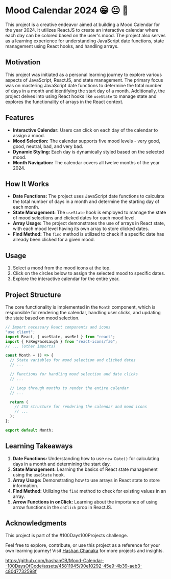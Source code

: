 # Mood Calendar 2024 😁 😐 🙁



This project is a creative endeavor aimed at building a Mood Calendar for the year 2024. It utilizes ReactJS to create an interactive calendar where each day can be colored based on the user's mood. The project also serves as a learning experience for understanding JavaScript date functions, state management using React hooks, and handling arrays.

## Motivation

This project was initiated as a personal learning journey to explore various aspects of JavaScript, ReactJS, and state management. The primary focus was on mastering JavaScript date functions to determine the total number of days in a month and identifying the start day of a month. Additionally, the project delves into using React hooks like `useState` to manage state and explores the functionality of arrays in the React context.

## Features

- **Interactive Calendar:** Users can click on each day of the calendar to assign a mood.
- **Mood Selection:** The calendar supports five mood levels - very good, good, neutral, bad, and very bad.
- **Dynamic Styling:** Each day is dynamically styled based on the selected mood.
- **Month Navigation:** The calendar covers all twelve months of the year 2024.

## How It Works

- **Date Functions:** The project uses JavaScript date functions to calculate the total number of days in a month and determine the starting day of each month.
- **State Management:** The `useState` hook is employed to manage the state of mood selections and clicked dates for each mood level.
- **Array Usage:** The project demonstrates the use of arrays in React state, with each mood level having its own array to store clicked dates.
- **Find Method:** The `find` method is utilized to check if a specific date has already been clicked for a given mood.

## Usage

1. Select a mood from the mood icons at the top.
2. Click on the circles below to assign the selected mood to specific dates.
3. Explore the interactive calendar for the entire year.

## Project Structure

The core functionality is implemented in the `Month` component, which is responsible for rendering the calendar, handling user clicks, and updating the state based on mood selection.

```javascript
// Import necessary React components and icons
"use client";
import React, { useState, useRef } from "react";
import { FaRegFaceLaugh } from "react-icons/fa6";
// ... (other imports)

const Month = () => {
  // State variables for mood selection and clicked dates
  // ...

  // Functions for handling mood selection and date clicks
  // ...

  // Loop through months to render the entire calendar
  // ...

  return (
    // JSX structure for rendering the calendar and mood icons
    // ...
  );
};

export default Month;
```

## Learning Takeaways

1. **Date Functions:** Understanding how to use `new Date()` for calculating days in a month and determining the start day.
2. **State Management:** Learning the basics of React state management using the `useState` hook.
3. **Array Usage:** Demonstrating how to use arrays in React state to store information.
4. **Find Method:** Utilizing the `find` method to check for existing values in an array.
5. **Arrow Functions in onClick:** Learning about the importance of using arrow functions in the `onClick` prop in ReactJS.

## Acknowledgments

This project is part of the #100Days100Projects challenge.

Feel free to explore, contribute, or use this project as a reference for your own learning journey! Visit [Hashan Chanaka](https://hashanchanaka.com) for more projects and insights.






https://github.com/hashanCB/Mood-Calendar--100DaysOfCode/assets/45811945/90e10292-45e9-4b39-aeb3-c80d7732598f

